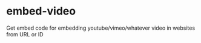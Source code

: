 # embed-video

Get embed code for embedding youtube/vimeo/whatever video in websites from URL or ID
